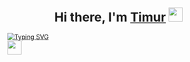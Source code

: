<h1 align="center">Hi there, I'm <a href="https://timur-jafarov.ru/" target="_blank">Timur</a>
<img src="https://github.com/blackcater/blackcater/raw/main/images/Hi.gif" height="32"/></h1>
<div>
  <a align="center" href="https://git.io/typing-svg"><img align="center" src="https://readme-typing-svg.demolab.com?font=Fira+Code&duration=2000&pause=2000&random=false&width=435&lines=%3Ch2%3EFrontend+Developer%3C%2Fh2%3E" alt="Typing SVG" />
</div>

<img  height="32" width="32" src="https://cdn.simpleicons.org/javascript/#F7DF1E" />
